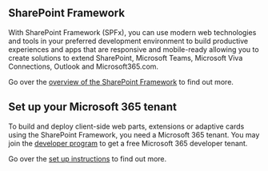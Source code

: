 
## SharePoint Framework

With SharePoint Framework (SPFx), you can use modern web technologies and tools in your preferred development environment to build productive experiences and apps that are responsive and mobile-ready allowing you to create solutions to extend SharePoint, Microsoft Teams, Microsoft Viva Connections, Outlook and Microsoft365.com.

Go over the [overview of the SharePoint Framework](https://learn.microsoft.com/en-us/sharepoint/dev/spfx/sharepoint-framework-overview) to find out more.

## Set up your Microsoft 365 tenant

To build and deploy client-side web parts, extensions or adaptive cards using the SharePoint Framework, you need a Microsoft 365 tenant. You may join the [developer program](https://developer.microsoft.com/en-us/microsoft-365/dev-program) to get a free Microsoft 365 developer tenant.

Go over the [set up instructions](https://learn.microsoft.com/en-us/sharepoint/dev/spfx/set-up-your-developer-tenant) to find out more.